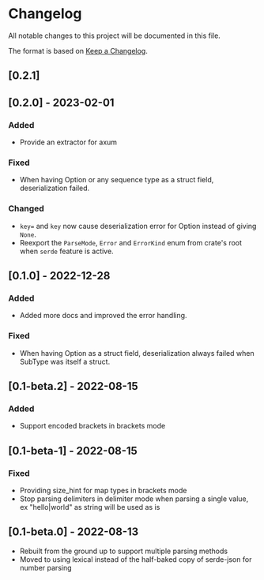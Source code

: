 # Changelog
All notable changes to this project will be documented in this file.

The format is based on [Keep a Changelog](https://keepachangelog.com/en/1.0.0/).

## [0.2.1]


## [0.2.0] - 2023-02-01
### Added
- Provide an extractor for axum
### Fixed
- When having Option<Vec> or any sequence type as a struct field, deserialization failed.
### Changed
- `key=` and `key` now cause deserialization error for Option<T> instead of giving `None`.
- Reexport the `ParseMode`, `Error` and `ErrorKind` enum from crate's root when `serde` feature is active.

## [0.1.0] - 2022-12-28
### Added
- Added more docs and improved the error handling.
### Fixed
- When having Option<SubType> as a struct field, deserialization always failed when SubType was itself a struct.

## [0.1-beta.2] - 2022-08-15
### Added
- Support encoded brackets in brackets mode

## [0.1-beta-1] - 2022-08-15
### Fixed
- Providing size_hint for map types in brackets mode
- Stop parsing delimiters in delimiter mode when parsing a single value, ex "hello|world" as string will be used as is

## [0.1-beta.0] - 2022-08-13

- Rebuilt from the ground up to support multiple parsing methods
- Moved to using lexical instead of the half-baked copy of serde-json for number parsing
